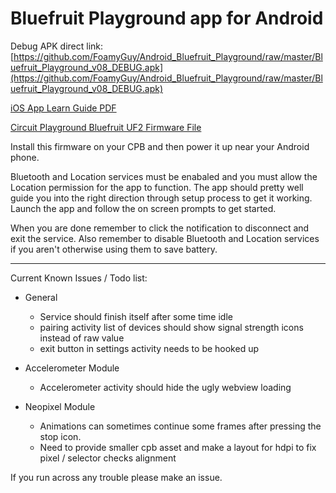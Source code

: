 # Bluefruit Playground app for Android

Debug APK direct link: [https://github.com/FoamyGuy/Android_Bluefruit_Playground/raw/master/Bluefruit_Playground_v08_DEBUG.apk](https://github.com/FoamyGuy/Android_Bluefruit_Playground/raw/master/Bluefruit_Playground_v08_DEBUG.apk)

[iOS App Learn Guide PDF](https://cdn-learn.adafruit.com/downloads/pdf/bluefruit-playground-app.pdf)

[Circuit Playground Bluefruit UF2 Firmware File](https://adafru.it/HCh)

Install this firmware on your CPB and then power it up near your Android phone.

Bluetooth and Location services must be enabaled and you must allow the Location permission for the app to function.
The app should pretty well guide you into the right direction through setup process to get it working.
Launch the app and follow the on screen prompts to get started.

When you are done remember to click the notification to disconnect and exit the service.
Also remember to disable Bluetooth and Location services if you aren't otherwise using them to save battery.

---

Current Known Issues / Todo list:
* General
    - Service should finish itself after some time idle
    - pairing activity list of devices should show signal strength icons instead of raw value
    - exit button in settings activity needs to be hooked up

* Accelerometer Module
    - Accelerometer activity should hide the ugly webview loading

* Neopixel Module
    - Animations can sometimes continue some frames after pressing the stop icon.
    - Need to provide smaller cpb asset and make a layout for hdpi to fix pixel / selector checks alignment

If you run across any trouble please make an issue.




